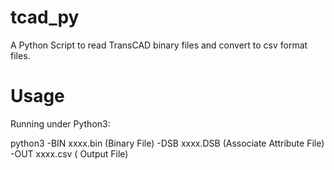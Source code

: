 # tcad_py
A Python Script to read TransCAD binary files and convert to csv format files.

# Usage
Running under Python3:

python3 -BIN xxxx.bin (Binary File) -DSB xxxx.DSB (Associate Attribute File) -OUT xxxx.csv ( Output File)
